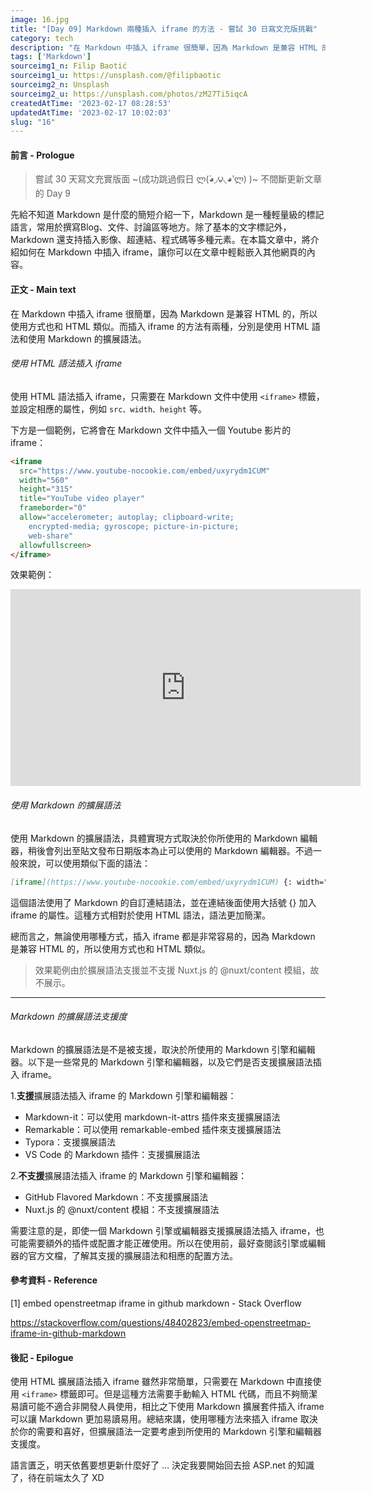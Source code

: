 ```yaml
---
image: 16.jpg
title: "[Day 09] Markdown 兩種插入 iframe 的方法 - 嘗試 30 日寫文充版挑戰"
category: tech
description: "在 Markdown 中插入 iframe 很簡單，因為 Markdown 是兼容 HTML 的，所以使用方式也和 HTML 類似。而插入 iframe 的方法有兩種，分別是使用 HTML 語法和使用 Markdown 的擴展語法。"
tags: ['Markdown']
sourceimg1_n: Filip Baotić
sourceimg1_u: https://unsplash.com/@filipbaotic
sourceimg2_n: Unsplash
sourceimg2_u: https://unsplash.com/photos/zM27Ti5iqcA
createdAtTime: '2023-02-17 08:28:53'
updatedAtTime: '2023-02-17 10:02:03'
slug: "16"
---
```


#### 前言 - Prologue

> 嘗試 30 天寫文充實版面 ~(成功跳過假日 ლ(́◕◞౪◟◕‵ლ) )~ 不間斷更新文章的 Day 9

先給不知道 Markdown 是什麼的簡短介紹一下，Markdown 是一種輕量級的標記語言，常用於撰寫Blog、文件、討論區等地方。除了基本的文字標記外，Markdown 還支持插入影像、超連結、程式碼等多種元素。在本篇文章中，將介紹如何在 Markdown 中插入 iframe，讓你可以在文章中輕鬆嵌入其他網頁的內容。

#### 正文 - Main text

在 Markdown 中插入 iframe 很簡單，因為 Markdown 是兼容 HTML 的，所以使用方式也和 HTML 類似。而插入 iframe 的方法有兩種，分別是使用 HTML 語法和使用 Markdown 的擴展語法。

###### 使用 HTML 語法插入 iframe

使用 HTML 語法插入 iframe，只需要在 Markdown 文件中使用 `<iframe>` 標籤，並設定相應的屬性，例如 `src、width、height` 等。

下方是一個範例，它將會在 Markdown 文件中插入一個 Youtube 影片的 iframe：

```html
<iframe 
  src="https://www.youtube-nocookie.com/embed/uxyrydm1CUM"
  width="560"
  height="315"
  title="YouTube video player"
  frameborder="0"
  allow="accelerometer; autoplay; clipboard-write;
    encrypted-media; gyroscope; picture-in-picture;
    web-share"
  allowfullscreen>
</iframe>
```

效果範例：

<iframe src="https://www.youtube-nocookie.com/embed/uxyrydm1CUM" width="560" height="315" title="YouTube video player" frameborder="0" allow="accelerometer; autoplay; clipboard-write; encrypted-media; gyroscope; picture-in-picture; web-share" allowfullscreen>
</iframe>

<br />

###### 使用 Markdown 的擴展語法

使用 Markdown 的擴展語法，具體實現方式取決於你所使用的 Markdown 編輯器，稍後會列出至貼文發布日期版本為止可以使用的 Markdown 編輯器。不過一般來說，可以使用類似下面的語法：
```markdown
[iframe](https://www.youtube-nocookie.com/embed/uxyrydm1CUM) {: width="560" height="315" title="YouTube video player" frameborder="0" allow="accelerometer; autoplay; clipboard-write; encrypted-media; gyroscope; picture-in-picture; web-share" allowfullscreen }
```

這個語法使用了 Markdown 的自訂連結語法，並在連結後面使用大括號 {} 加入 iframe 的屬性。這種方式相對於使用 HTML 語法，語法更加簡潔。

總而言之，無論使用哪種方式，插入 iframe 都是非常容易的，因為 Markdown 是兼容 HTML 的，所以使用方式也和 HTML 類似。

> 效果範例由於擴展語法支援並不支援 Nuxt.js 的 @nuxt/content 模組，故不展示。

---

###### Markdown 的擴展語法支援度

Markdown 的擴展語法是不是被支援，取決於所使用的 Markdown 引擎和編輯器。以下是一些常見的 Markdown 引擎和編輯器，以及它們是否支援擴展語法插入 iframe。

1.**支援**擴展語法插入 iframe 的 Markdown 引擎和編輯器：

- Markdown-it：可以使用 markdown-it-attrs 插件來支援擴展語法
- Remarkable：可以使用 remarkable-embed 插件來支援擴展語法
- Typora：支援擴展語法
- VS Code 的 Markdown 插件：支援擴展語法

2.**不支援**擴展語法插入 iframe 的 Markdown 引擎和編輯器：
- GitHub Flavored Markdown：不支援擴展語法
- Nuxt.js 的 @nuxt/content 模組：不支援擴展語法

需要注意的是，即使一個 Markdown 引擎或編輯器支援擴展語法插入 iframe，也可能需要額外的插件或配置才能正確使用。所以在使用前，最好查閱該引擎或編輯器的官方文檔，了解其支援的擴展語法和相應的配置方法。

#### 參考資料 - Reference

[1] embed openstreetmap iframe in github markdown - Stack Overflow

<https://stackoverflow.com/questions/48402823/embed-openstreetmap-iframe-in-github-markdown>

#### 後記 - Epilogue

使用 HTML 擴展語法插入 iframe 雖然非常簡單，只需要在 Markdown 中直接使用 `<iframe>` 標籤即可。但是這種方法需要手動輸入 HTML 代碼，而且不夠簡潔易讀可能不適合非開發人員使用，相比之下使用 Markdown 擴展套件插入 iframe 可以讓 Markdown 更加易讀易用。總結來講，使用哪種方法來插入 iframe 取決於你的需要和喜好，但擴展語法一定要考慮到所使用的 Markdown 引擎和編輯器支援度。

語言匱乏，明天依舊要想更新什麼好了 ...
決定我要開始回去撿 ASP.net 的知識了，待在前端太久了 XD